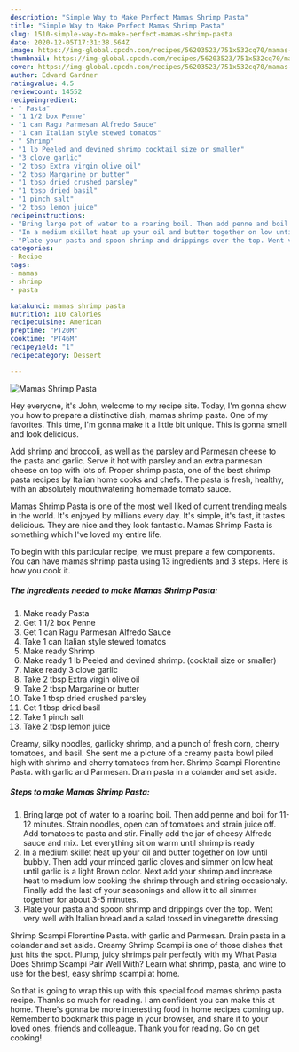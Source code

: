 ```yaml
---
description: "Simple Way to Make Perfect Mamas Shrimp Pasta"
title: "Simple Way to Make Perfect Mamas Shrimp Pasta"
slug: 1510-simple-way-to-make-perfect-mamas-shrimp-pasta
date: 2020-12-05T17:31:38.564Z
image: https://img-global.cpcdn.com/recipes/56203523/751x532cq70/mamas-shrimp-pasta-recipe-main-photo.jpg
thumbnail: https://img-global.cpcdn.com/recipes/56203523/751x532cq70/mamas-shrimp-pasta-recipe-main-photo.jpg
cover: https://img-global.cpcdn.com/recipes/56203523/751x532cq70/mamas-shrimp-pasta-recipe-main-photo.jpg
author: Edward Gardner
ratingvalue: 4.5
reviewcount: 14552
recipeingredient:
- " Pasta"
- "1 1/2 box Penne"
- "1 can Ragu Parmesan Alfredo Sauce"
- "1 can Italian style stewed tomatos"
- " Shrimp"
- "1 lb Peeled and devined shrimp cocktail size or smaller"
- "3 clove garlic"
- "2 tbsp Extra virgin olive oil"
- "2 tbsp Margarine or butter"
- "1 tbsp dried crushed parsley"
- "1 tbsp dried basil"
- "1 pinch salt"
- "2 tbsp lemon juice"
recipeinstructions:
- "Bring large pot of water to a roaring boil. Then add penne and boil for 11-12 minutes. Strain noodles, open can of tomatoes and strain juice off. Add tomatoes to pasta and stir. Finally add the jar of cheesy Alfredo sauce and mix. Let everything sit on warm until shrimp is ready"
- "In a medium skillet heat up your oil and butter together on low until bubbly. Then add your minced garlic cloves and simmer on low heat until garlic is a light Brown color. Next add your shrimp and increase heat to medium low cooking the shrimp through and stiring occasionaly. Finally add the last of your seasonings and allow it to all simmer together for about 3-5 minutes."
- "Plate your pasta and spoon shrimp and drippings over the top. Went very well with Italian bread and a salad tossed in vinegarette dressing"
categories:
- Recipe
tags:
- mamas
- shrimp
- pasta

katakunci: mamas shrimp pasta 
nutrition: 110 calories
recipecuisine: American
preptime: "PT20M"
cooktime: "PT46M"
recipeyield: "1"
recipecategory: Dessert

---
```



![Mamas Shrimp Pasta](https://img-global.cpcdn.com/recipes/56203523/751x532cq70/mamas-shrimp-pasta-recipe-main-photo.jpg)

Hey everyone, it's John, welcome to my recipe site. Today, I'm gonna show you how to prepare a distinctive dish, mamas shrimp pasta. One of my favorites. This time, I'm gonna make it a little bit unique. This is gonna smell and look delicious.

Add shrimp and broccoli, as well as the parsley and Parmesan cheese to the pasta and garlic. Serve it hot with parsley and an extra parmesan cheese on top with lots of. Proper shrimp pasta, one of the best shrimp pasta recipes by Italian home cooks and chefs. The pasta is fresh, healthy, with an absolutely mouthwatering homemade tomato sauce.

Mamas Shrimp Pasta is one of the most well liked of current trending meals in the world. It's enjoyed by millions every day. It's simple, it's fast, it tastes delicious. They are nice and they look fantastic. Mamas Shrimp Pasta is something which I've loved my entire life.


To begin with this particular recipe, we must prepare a few components. You can have mamas shrimp pasta using 13 ingredients and 3 steps. Here is how you cook it.

<!--inarticleads1-->

##### The ingredients needed to make Mamas Shrimp Pasta:

1. Make ready  Pasta
1. Get 1 1/2 box Penne
1. Get 1 can Ragu Parmesan Alfredo Sauce
1. Take 1 can Italian style stewed tomatos
1. Make ready  Shrimp
1. Make ready 1 lb Peeled and devined shrimp. (cocktail size or smaller)
1. Make ready 3 clove garlic
1. Take 2 tbsp Extra virgin olive oil
1. Take 2 tbsp Margarine or butter
1. Take 1 tbsp dried crushed parsley
1. Get 1 tbsp dried basil
1. Take 1 pinch salt
1. Take 2 tbsp lemon juice


Creamy, silky noodles, garlicky shrimp, and a punch of fresh corn, cherry tomatoes, and basil. She sent me a picture of a creamy pasta bowl piled high with shrimp and cherry tomatoes from her. Shrimp Scampi Florentine Pasta. with garlic and Parmesan. Drain pasta in a colander and set aside. 

<!--inarticleads2-->

##### Steps to make Mamas Shrimp Pasta:

1. Bring large pot of water to a roaring boil. Then add penne and boil for 11-12 minutes. Strain noodles, open can of tomatoes and strain juice off. Add tomatoes to pasta and stir. Finally add the jar of cheesy Alfredo sauce and mix. Let everything sit on warm until shrimp is ready
1. In a medium skillet heat up your oil and butter together on low until bubbly. Then add your minced garlic cloves and simmer on low heat until garlic is a light Brown color. Next add your shrimp and increase heat to medium low cooking the shrimp through and stiring occasionaly. Finally add the last of your seasonings and allow it to all simmer together for about 3-5 minutes.
1. Plate your pasta and spoon shrimp and drippings over the top. Went very well with Italian bread and a salad tossed in vinegarette dressing


Shrimp Scampi Florentine Pasta. with garlic and Parmesan. Drain pasta in a colander and set aside. Creamy Shrimp Scampi is one of those dishes that just hits the spot. Plump, juicy shrimps pair perfectly with my What Pasta Does Shrimp Scampi Pair Well With? Learn what shrimp, pasta, and wine to use for the best, easy shrimp scampi at home. 

So that is going to wrap this up with this special food mamas shrimp pasta recipe. Thanks so much for reading. I am confident you can make this at home. There's gonna be more interesting food in home recipes coming up. Remember to bookmark this page in your browser, and share it to your loved ones, friends and colleague. Thank you for reading. Go on get cooking!
